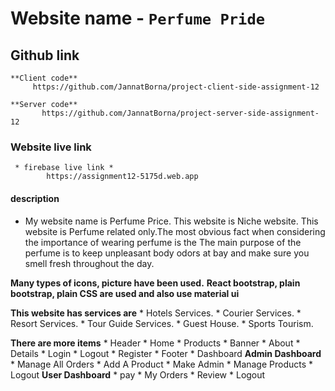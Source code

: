 # Website name  - `Perfume Pride`

## Github  link
    **Client code**
         https://github.com/JannatBorna/project-client-side-assignment-12

    **Server code** 
           https://github.com/JannatBorna/project-server-side-assignment-12
### Website live link 
     * firebase live link *
            https://assignment12-5175d.web.app
         


####  description
  * My website name is Perfume Price. This website is Niche website. This website is Perfume related only.The most obvious fact when considering the importance of wearing perfume is the The main purpose of the perfume is to keep unpleasant body odors at bay and make sure you smell fresh throughout the day.

  **Many types of icons, picture have been used.** 
  **React bootstrap, plain bootstrap, plain CSS are used and also use material ui**

  **This website has services are**
        * Hotels Services.
        * Courier Services.
        * Resort Services.
        * Tour Guide Services.
        * Guest House.
        * Sports Tourism.


  **There are more items**
        * Header
        * Home
        * Products
        * Banner
        * About
        * Details
        * Login
        * Logout
        * Register
        * Footer
        * Dashboard
               **Admin Dashboard**
                    * Manage All Orders 
                    * Add A Product 
                    * Make Admin 
                    * Manage Products
                    * Logout
               **User Dashboard**
                    * pay 
                    * My Orders
                    * Review
                    * Logout
        
        
     








